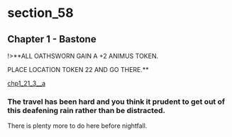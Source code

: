 
# section_58

## Chapter 1 - Bastone

!>**ALL OATHSWORN GAIN A +2 ANIMUS TOKEN.

PLACE LOCATION TOKEN 22 AND GO THERE.**

[chp1_21_3__a](../../decomp/app/src/main/res/raw/chp1_21_3__a.mp3 ':include :type=audio')

### The travel has been hard and you think it prudent to get out of this deafening rain rather than be distracted.

There is plenty more to do here before nightfall.


